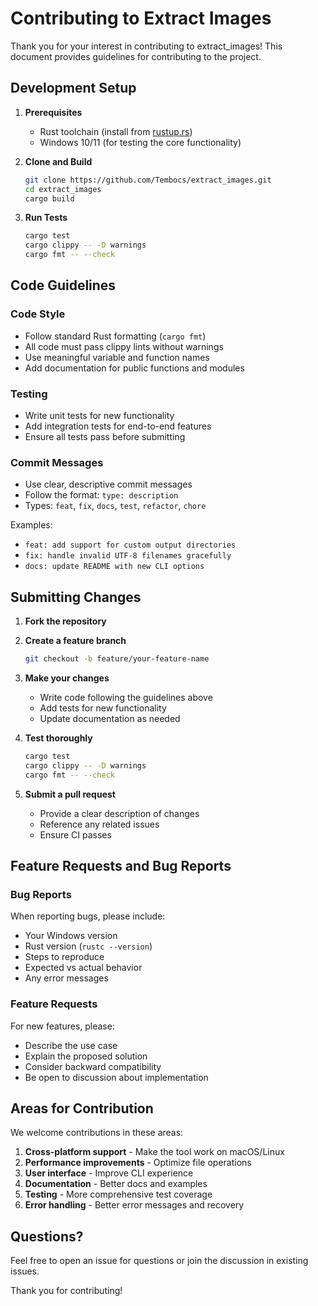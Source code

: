 # Contributing to Extract Images

Thank you for your interest in contributing to extract_images! This document provides guidelines for contributing to the project.

## Development Setup

1. **Prerequisites**
   - Rust toolchain (install from [rustup.rs](https://rustup.rs/))
   - Windows 10/11 (for testing the core functionality)

2. **Clone and Build**
   ```bash
   git clone https://github.com/Tembocs/extract_images.git
   cd extract_images
   cargo build
   ```

3. **Run Tests**
   ```bash
   cargo test
   cargo clippy -- -D warnings
   cargo fmt -- --check
   ```

## Code Guidelines

### Code Style
- Follow standard Rust formatting (`cargo fmt`)
- All code must pass clippy lints without warnings
- Use meaningful variable and function names
- Add documentation for public functions and modules

### Testing
- Write unit tests for new functionality
- Add integration tests for end-to-end features
- Ensure all tests pass before submitting

### Commit Messages
- Use clear, descriptive commit messages
- Follow the format: `type: description`
- Types: `feat`, `fix`, `docs`, `test`, `refactor`, `chore`

Examples:
- `feat: add support for custom output directories`
- `fix: handle invalid UTF-8 filenames gracefully`
- `docs: update README with new CLI options`

## Submitting Changes

1. **Fork the repository**
2. **Create a feature branch**
   ```bash
   git checkout -b feature/your-feature-name
   ```

3. **Make your changes**
   - Write code following the guidelines above
   - Add tests for new functionality
   - Update documentation as needed

4. **Test thoroughly**
   ```bash
   cargo test
   cargo clippy -- -D warnings
   cargo fmt -- --check
   ```

5. **Submit a pull request**
   - Provide a clear description of changes
   - Reference any related issues
   - Ensure CI passes

## Feature Requests and Bug Reports

### Bug Reports
When reporting bugs, please include:
- Your Windows version
- Rust version (`rustc --version`)
- Steps to reproduce
- Expected vs actual behavior
- Any error messages

### Feature Requests
For new features, please:
- Describe the use case
- Explain the proposed solution
- Consider backward compatibility
- Be open to discussion about implementation

## Areas for Contribution

We welcome contributions in these areas:

1. **Cross-platform support** - Make the tool work on macOS/Linux
2. **Performance improvements** - Optimize file operations
3. **User interface** - Improve CLI experience
4. **Documentation** - Better docs and examples
5. **Testing** - More comprehensive test coverage
6. **Error handling** - Better error messages and recovery

## Questions?

Feel free to open an issue for questions or join the discussion in existing issues.

Thank you for contributing!